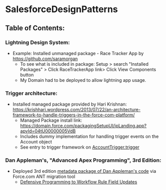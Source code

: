 # SalesforceDesignPatterns


## Table of Contents:

### Lightning Design System:
* Example: Installed unmanaged package - Race Tracker App by https://github.com/saramorgan
  * To see what is included in package: Setup > search "Installed Packages" > Click RaceTrackerApp link> Click View Components button
  * My Domain had to be deployed to allow lightning app usage.
  
### Trigger architecture:
* Installed managed package provided by Hari Krishnan: https://krishhari.wordpress.com/2013/07/22/an-architecture-framework-to-handle-triggers-in-the-force-com-platform/
  * Managed Package install link: https://domain.force.com/packagingSetupUI/ipLanding.app?apvId=04tU00000005VdB
  * Includes dummy implementation for handling trigger events on the Account object
  * See entry to trigger framework on [AccountTrigger.trigger]( src/triggers/AccountTrigger.trigger)
  
### Dan Appleman's, "Advanced Apex Programming", 3rd Edition:
* Deployed 3rd edition [metadata package of Dan Appleman's code](http://advancedapex.com/samplecode/) via Force.com ANT migration tool
  * [Defensive Programming to Workflow Rule Field Updates]( src/classes/TriggerExample.cls)
